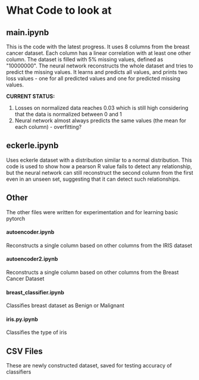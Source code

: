 # What Code to look at
## main.ipynb 
This is the code with the latest progress. It uses 8 columns from the breast cancer dataset. Each column has a linear correlation with at least one other column. The dataset is filled with 5% missing values, defined as "10000000". The neural network reconstructs the whole dataset and tries to predict the missing values. It learns and predicts all values, and prints two loss values - one for all predicted values and one for predicted missing values.

**CURRENT STATUS:**
1) Losses on normalized data reaches 0.03 which is still high considering that the data is normalized between 0 and 1
2) Neural network almost always predicts the same values (the mean for each column) - overfitting?

## eckerle.ipynb
Uses eckerle dataset with a distribution similar to a normal distribution. This code is used to show how a pearson R value fails to detect any relationship, but the neural network can still reconstruct the second column from the first even in an unseen set, suggesting that it can detect such relationships.

## Other
The other files were written for experimentation and for learning basic pytorch

#### autoencoder.ipynb
Reconstructs a single column based on other columns from the IRIS dataset

#### autoencoder2.ipynb
Reconstructs a single column based on other columns from the Breast Cancer Dataset

#### breast_classifier.ipynb
Classifies breast dataset as Benign or Malignant

#### iris.py.ipynb
Classifies the type of iris

## CSV Files
These are newly constructed dataset, saved for testing accuracy of classifiers